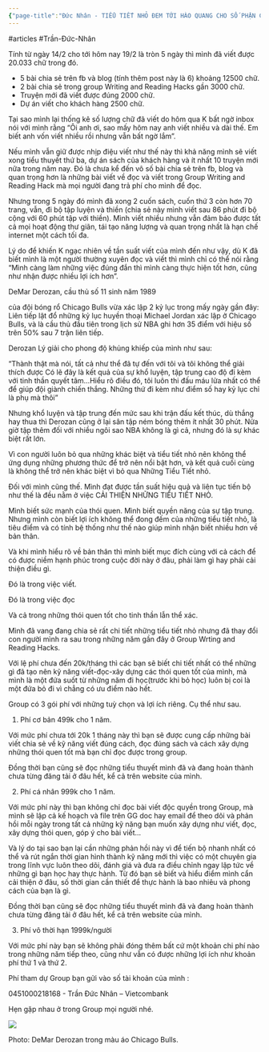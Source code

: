 ```yaml
---
{"page-title":"Đức Nhân - TIỂU TIẾT NHỎ ĐEM TỚI HÀO QUANG CHO SỐ PHẬN CỦA BẠN... | Facebook","url":"https://www.facebook.com/ducnhan89/posts/pfbid027jd6dUg9ab9DDr1JAAfwhCoLsm6oybtrPCszXpcrVsGgPj8axDbkpyBfh7qh8i1Dl","date":"2023-08-06","title":"TIỂU TIẾT NHỎ ĐEM TỚI HÀO QUANG CHO SỐ PHẬN CỦA BẠN","dg-publish":true,"dg-hide":true,"permalink":"/articals/tran-duc-nhan/khac/tieu-tiet-nho-dem-toi-hao-quang-cho-so-phan-cua-ban/","hide":true,"dgPassFrontmatter":true}
---
```


#articles #Trần-Đức-Nhân 

Tính từ ngày 14/2 cho tới hôm nay 19/2 là tròn 5 ngày thì mình đã viết được 20.033 chữ trong đó.

- 5 bài chia sẻ trên fb và blog (tính thêm post này là 6) khoảng 12500 chữ.
- 2 bài chia sẻ trong group Writing and Reading Hacks gần 3000 chữ.
- Truyện mới đã viết được đúng 2000 chữ.
- Dự án viết cho khách hàng 2500 chữ.

Tại sao mình lại thống kê số lượng chữ đã viết do hôm qua K bất ngờ inbox nói với mình rằng “Ôi anh ơi, sao mấy hôm nay anh viết nhiều và dài thế. Em biết anh vốn viết nhiều rồi nhưng vẫn bất ngờ lắm”.

Nếu mình vẫn giữ được nhịp điệu viết như thế này thì khả năng mình sẽ viết xong tiểu thuyết thứ ba, dự án sách của khách hàng và ít nhất 10 truyện mới nữa trong năm nay. Đó là chưa kể đến vô số bài chia sẻ trên fb, blog và quan trọng hơn là những bài viết về đọc và viết trong Group Writing and Reading Hack mà mọi người đang trả phí cho mình để đọc.

Nhưng trong 5 ngày đó mình đã xong 2 cuốn sách, cuốn thứ 3 còn hơn 70 trang, vẫn, đi bộ tập luyện và thiền (chia sẻ này mình viết sau 86 phút đi bộ cộng với 60 phút tập với thiền). Mình viết nhiều nhưng vẫn đảm bảo được tất cả mọi hoạt động thư giãn, tái tạo năng lượng và quan trọng nhất là hạn chế internet một cách tối đa.

Lý do để khiến K ngạc nhiên về tần suất viết của mình đến như vậy, dù K đã biết mình là một người thường xuyên đọc và viết thì mình chỉ có thể nói rằng “Mình càng làm những việc đúng đắn thì mình càng thực hiện tốt hơn, cũng như nhận được nhiều lợi ích hơn”.

DeMar Derozan, cầu thủ số 11 sinh năm 1989

của đội bóng rổ Chicago Bulls vừa xác lập 2 kỷ lục trong mấy ngày gần đây: Liên tiếp lật đổ những kỷ lục huyền thoại Michael Jordan xác lập ở Chicago Bulls, và là cầu thủ đầu tiên trong lịch sử NBA ghi hơn 35 điểm với hiệu số trên 50% sau 7 trận liên tiếp.

Derozan Lý giải cho phong độ khủng khiếp của mình như sau:

“Thành thật mà nói, tất cả như thể đã tự đến với tôi và tôi không thể giải thích được Có lẽ đây là kết quả của sự khổ luyện, tập trung cao độ đi kèm với tinh thần quyết tâm…Hiểu rõ điều đó, tôi luôn thi đấu máu lửa nhất có thể để giúp đội giành chiến thắng. Những thứ đi kèm như điểm số hay kỷ lục chỉ là phụ mà thôi”

Nhưng khổ luyện và tập trung đến mức sau khi trận đấu kết thúc, dù thắng hay thua thì Derozan cũng ở lại sân tập ném bóng thêm ít nhất 30 phút. Nửa giờ tập thêm đối với nhiều ngôi sao NBA không là gì cả, nhưng đó là sự khác biệt rất lớn.

Vì con người luôn bỏ qua những khác biệt và tiểu tiết nhỏ nên không thể ứng dụng những phương thức để trở nên nổi bật hơn, và kết quả cuối cùng là không thể trở nên khác biệt vì bỏ qua Những Tiểu Tiết nhỏ.

Đối với mình cũng thế. Mình đạt được tần suất hiệu quả và liên tục tiến bộ như thế là đều nằm ở việc CẢI THIỆN NHỮNG TIỂU TIẾT NHỎ.

Mình biết sức mạnh của thói quen. Mình biết quyền năng của sự tập trung. Nhưng mình còn biết lợi ích không thể đong đếm của những tiểu tiết nhỏ, là tiêu điểm và có tính bệ thống như thế nào giúp mình nhận biết nhiều hơn về bản thân.

Và khi mình hiểu rõ về bản thân thì mình biết mục đích cùng với cả cách để có được niềm hạnh phúc trong cuộc đời này ở đâu, phải làm gì hay phải cải thiện điều gì.

Đó là trong việc viết.

Đó là trong việc đọc

Và cả trong những thói quen tốt cho tinh thần lẫn thể xác.

Mình đã vang đang chia sẻ rất chi tiết những tiểu tiết nhỏ nhưng đã thay đổi con người mình ra sau trong những năm gần đây ở Group Wrting and Reading Hacks.

Với lệ phí chưa đến 20k/tháng thì các bạn sẽ biết chi tiết nhất có thể những gì đã tạo nên kỹ năng viết-đọc-xây dựng các thói quen tốt của mình, mà mình là một đứa suốt từ những năm đi học(trước khi bỏ học) luôn bị coi là một đứa bỏ đi vì chẳng có ưu điểm nào hết.

Group có 3 gói phí với những tuỳ chọn và lợi ích riêng. Cụ thể như sau.

1. Phí cơ bản 499k cho 1 năm.

Với mức phí chưa tới 20k 1 tháng này thì bạn sẽ được cung cấp những bài viết chia sẻ về kỹ năng viết đúng cách, đọc đúng sách và cách xây dựng những thói quen tốt mà bạn chỉ đọc được trong group.

Đồng thời bạn cũng sẽ đọc những tiểu thuyết mình đã và đang hoàn thành chưa từng đăng tải ở đâu hết, kể cả trên website của mình.

2. Phí cá nhân 999k cho 1 năm.

Với mức phí này thì bạn không chỉ đọc bài viết độc quyền trong Group, mà mình sẽ lập cả kế hoạch và file trên GG doc hay email để theo dõi và phản hồi mỗi ngày trong tất cả những kỹ năng bạn muốn xây dựng như viết, đọc, xây dựng thói quen, góp ý cho bài viết...

Và lý do tại sao bạn lại cần những phản hồi này vì để tiến bộ nhanh nhất có thể và rút ngắn thời gian hình thành kỹ năng mới thì việc có một chuyên gia trong lĩnh vực luôn theo dõi, đánh giá và đưa ra điều chỉnh ngay lập tức về những gì bạn học hay thực hành. Từ đó bạn sẽ biết và hiểu điểm mình cẩn cải thiện ở đâu, số thời gian cần thiết để thực hành là bao nhiêu và phong cách của bạn là gì.

Đồng thời bạn cũng sẽ đọc những tiểu thuyết mình đã và đang hoàn thành chưa từng đăng tải ở đâu hết, kể cả trên website của mình.

3. Phí vô thời hạn 1999k/người

Với mức phí này bạn sẽ không phải đóng thêm bất cứ một khoản chi phí nào trong những năm tiếp theo, cũng như vẫn có được những lợi ích như khoản phí thứ 1 và thứ 2.

Phí tham dự Group bạn gửi vào số tài khoản của mình :

0451000218168 - Trần Đức Nhân – Vietcombank

Hẹn gặp nhau ở trong Group mọi người nhé.

![](https://i.imgur.com/eEJqXxZ.png)

Photo: DeMar Derozan trong màu áo Chicago Bulls.
